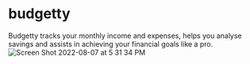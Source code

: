 # budgetty
Budgetty tracks your monthly income and expenses, helps you analyse savings and assists in achieving your financial goals like a pro.
![Screen Shot 2022-08-07 at 5 31 34 PM](https://user-images.githubusercontent.com/103126498/183290323-d7961bcd-b6c3-45c4-bbeb-b3bfa3c2fa83.png)
